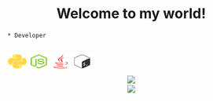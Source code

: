 <h1 align="center">Welcome to my world!</h1>

```
* Developer
```

<div style="display: inline_block"><br>
  <img align="center" alt="Python" height="30" width="40" src="https://raw.githubusercontent.com/devicons/devicon/master/icons/python/python-plain.svg">
  <img align="center" alt="NodeJS" height="30" width="40" src="https://raw.githubusercontent.com/devicons/devicon/master/icons/nodejs/nodejs-plain.svg">
  <img align="center" alt="Java" height="30" width="40" src="https://raw.githubusercontent.com/devicons/devicon/master/icons/java/java-plain.svg">
  <img align="center" alt="ShellScript" height="30" width="40" src="https://github.com/devicons/devicon/blob/master/icons/bash/bash-plain.svg">
</div>

<p align="center">
  <img src="https://github-readme-stats.vercel.app/api?username=M4rdokBinary&include_all_commits=true&count_private=true&show_icons=true&line_height=20&title_color=fff&icon_color=fff&text_color=fff&bg_color=0,000,141321"><br>
  <img height="165" src="https://github-readme-stats.vercel.app/api/top-langs/?username=M4rdokBinary&title_color=fff&text_color=fff&bg_color=0,000,141321"> 
</p>
